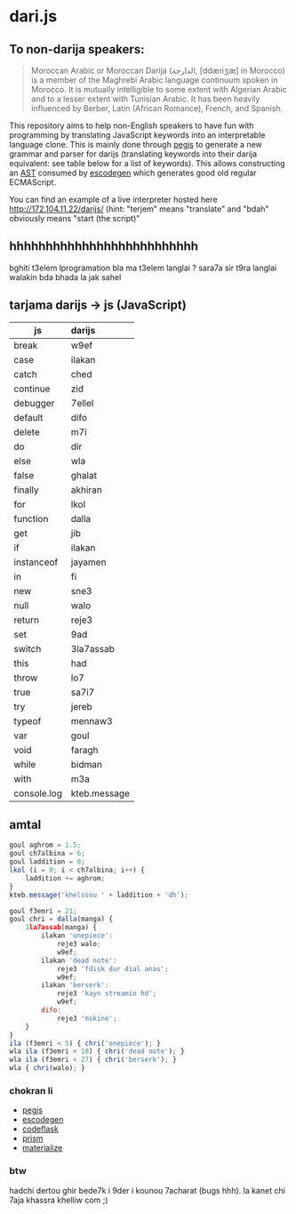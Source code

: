 # dari.js

## To non-darija speakers:
> Moroccan Arabic or Moroccan Darija (الدارجة, [ddæɾiʒæ] in Morocco) is a member of the Maghrebi Arabic language continuum spoken in Morocco. It is mutually intelligible to some extent with Algerian Arabic and to a lesser extent with Tunisian Arabic. It has been heavily influenced by Berber, Latin (African Romance), French, and Spanish.

This repository aims to help non-English speakers to have fun with programming by translating JavaScript keywords into an interpretable language clone. This is mainly done through [pegjs](https://github.com/pegjs/pegjs/) to generate a new grammar and parser for darijs (translating keywords into their darija equivalent: see table below for a list of keywords). This allows constructing an [AST](https://en.wikipedia.org/wiki/Abstract_syntax_tree) consumed by [escodegen](https://github.com/estools/escodegen) which generates good old regular ECMAScript.

You can find an example of a live interpreter hosted here http://172.104.11.22/darijs/ (hint: "terjem" means "translate" and "bdah" obviously means "start (the script)"

## hhhhhhhhhhhhhhhhhhhhhhhhhh

bghiti t3elem lprogramation bla ma t3elem langlai ? sara7a sir t9ra langlai
walakin bda bhada la jak sahel

## tarjama darijs -> js (JavaScript)

| js			| darijs		|
| --------------|:--------------|
| break			| w9ef			|
| case			| ilakan		|
| catch			| ched			|
| continue		| zid			|
| debugger		| 7ellel		|
| default		| difo			|
| delete		| m7i			|
| do			| dir			|
| else			| wla			|
| false			| ghalat		|
| finally		| akhiran		|
| for			| lkol			|
| function		| dalla			|
| get			| jib			|
| if			| ilakan		|
| instanceof	| jayamen		|
| in			| fi			|
| new			| sne3			|
| null			| walo			|
| return		| reje3			|
| set			| 9ad			|
| switch		| 3la7assab		|
| this			| had			|
| throw			| lo7			|
| true			| sa7i7			|
| try			| jereb			|
| typeof		| mennaw3		|
| var			| goul			|
| void			| faragh		|
| while			| bidman		|
| with			| m3a			|
| console.log	| kteb.message	|

## amtal
```javascript
goul aghrom = 1.5;
goul ch7albina = 6;
goul laddition = 0;
lkol (i = 0; i < ch7albina; i++) {
	laddition += aghrom;
}
kteb.message('khelssou ' + laddition + 'dh');
```

```javascript
goul f3emri = 21;
goul chri = dalla(manga) {
	3la7assab(manga) {
		ilakan 'onepiece':
			reje3 walo;
			w9ef;
		ilakan 'dead note':
			reje3 'fdisk dur dial anas';
			w9ef;
		ilakan 'berserk':
			reje3 'kayn streamin hd';
			w9ef;
		difo:
			reje3 'mskine';
	}
}
ila (f3emri < 5) { chri('onepiece'); }
wla ila (f3emri < 18) { chri('dead note'); }
wla ila (f3emri < 27) { chri('berserk'); }
wla { chri(walo); }
```

### chokran li

* [pegjs](https://github.com/pegjs/pegjs/)
* [escodegen](https://github.com/estools/escodegen)
* [codeflask](https://github.com/kazzkiq/CodeFlask.js)
* [prism](https://github.com/PrismJS/prism)
* [materialize](https://github.com/Dogfalo/materialize)

### btw
hadchi dertou ghir bede7k i 9der i kounou 7acharat (bugs hhh). la kanet chi 7aja khassra khelliw com ;)
